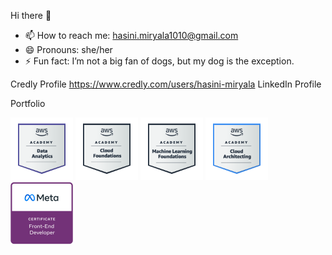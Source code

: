  Hi there 👋
  
 
- 📫 How to reach me: hasini.miryala1010@gmail.com
- 😄 Pronouns: she/her
- ⚡ Fun fact: I’m not a big fan of dogs, but my dog is the exception.

Credly Profile
https://www.credly.com/users/hasini-miryala
LinkedIn Profile

Portfolio 
 

<img src="./aws-academy-graduate-aws-academy-data-analytics (2).png" width="100" height="100" alt="Meta Full-Stack Engineer" title="Meta Full-Stack Engineer" />


<img src="./aws-academy-graduate-aws-academy-cloud-foundations (1).png" width="100" height="100" alt="Meta Full-Stack Engineer" title="Meta Full-Stack Engineer" />

<img src="./aws-academy-graduate-aws-academy-machine-learning-foundations (1).png" width="100" height="100" alt="Meta Full-Stack Engineer" title="Meta Full-Stack Engineer" />

<img src="./aws-academy-graduate-aws-academy-cloud-architecting.png" width="100" height="100" alt="Meta Full-Stack Engineer" title="Meta Full-Stack Engineer" />

<img src="./meta-front-end-developer-certificate.png" width="100" height="100" alt="Meta Full-Stack Engineer" title="Meta Full-Stack Engineer" />
 
